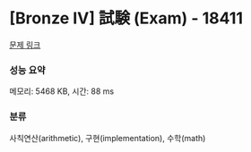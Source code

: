 # [Bronze IV] 試験 (Exam) - 18411 

[문제 링크](https://www.acmicpc.net/problem/18411) 

### 성능 요약

메모리: 5468 KB, 시간: 88 ms

### 분류

사칙연산(arithmetic), 구현(implementation), 수학(math)

